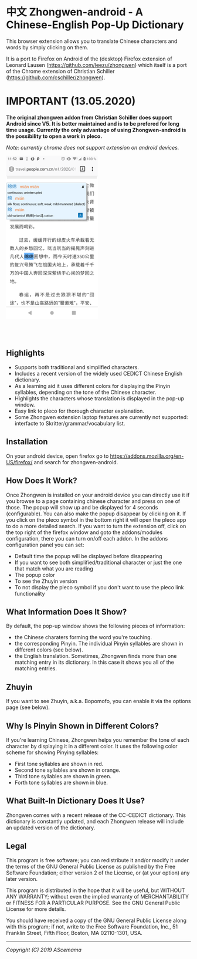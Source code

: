# 中文 Zhongwen-android - A Chinese-English Pop-Up Dictionary

This browser extension allows you to translate Chinese characters and words
by simply clicking on them.

It is a port to Firefox on Android of the (desktop) Firefox extension of Leonard Lausen (https://github.com/leezu/zhongwen) which itself is a port of the Chrome extension of Christian Schiller (https://github.com/cschiller/zhongwen).

# IMPORTANT (13.05.2020)
**The original zhongwen addon from Christian Schiller does support Android since V5. It is better maintained and is to be prefered for long time usage. Currently the only advantage of using Zhongwen-android is the possibility to open a work in pleco.**

*Note: currently chrome does not support extension on android devices.*
 

<a href="url"><img src="https://github.com/ascemama/zhongwen-android/blob/master/images/Screenshot_renminribao.PNG"  width="250" ></a>

<br/><br/>


## Highlights
- Supports both traditional and simplified characters.
- Includes a recent version of the widely used CEDICT Chinese English
  dictionary.
- As a learning aid it uses different colors for displaying the Pinyin
  syllables, depending on the tone of the Chinese character.
- Highlights the characters whose translation is displayed in the pop-up
  window.
- Easy link to pleco for thorough character explanation.
- Some Zhongwen extension laptop features are currently not supported: interfacte to Skritter/grammar/vocabulary list.
 


## Installation

On your android device, open firefox go to https://addons.mozilla.org/en-US/firefox/ and search for zhongwen-android. 


## How Does It Work?
Once Zhongwen is installed on your android device you can directly use it if you browse to a page containing chinese character and press on one of those. The popup will show up and be displayed for 4 seconds (configurable). You can also make the popup disappear by clicking on it. If you click on the pleco symbol in the bottom right it will open the pleco app to do a more detailed search. 
If you want to turn the extension off, click on the top right of the firefox window and goto the addons/modules configuration, there you can turn on/off each addon.
In the addons configuration panel you can set:
- Default time the popup will be displayed before disappearing
- If you want to see both simplified/traditional character or just the one that match what you are reading
- The popup color
- To see the Zhuyin version
- To not display the pleco symbol if you don't want to use the pleco link functionality

## What Information Does It Show?
By default, the pop-up window shows the following pieces of information:

- the Chinese charaters forming the word you're touching.  
- the corresponding Pinyin. The individual Pinyin syllables are shown in different
  colors (see below).
- the English translation. Sometimes, Zhongwen finds more than one matching entry 
  in its dictionary. In this case it shows you all of the matching entries.


## Zhuyin
If you want to see Zhuyin, a.k.a. Bopomofo, you can enable it via the options
page (see below).


## Why Is Pinyin Shown in Different Colors?
If you're learning Chinese, Zhongwen helps you remember the tone of each
character by displaying it in a different color. It uses the following color
scheme for showing Pinying syllables:

- First tone syllables are shown in red.
- Second tone syllables are shown in orange.
- Third tone syllables are shown in green.
- Forth tone syllables are shown in blue.

  
 

## What Built-In Dictionary Does It Use?
Zhongwen comes with a recent release of the CC-CEDICT dictionary. This dictionary is
constantly updated, and each Zhongwen release will include an updated version of the
dictionary.

 
 


## Legal
This program is free software; you can redistribute it and/or
modify it under the terms of the GNU General Public License
as published by the Free Software Foundation; either version 2
of the License, or (at your option) any later version.

This program is distributed in the hope that it will be useful,
but WITHOUT ANY WARRANTY; without even the implied warranty of
MERCHANTABILITY or FITNESS FOR A PARTICULAR PURPOSE.  See the
GNU General Public License for more details.

You should have received a copy of the GNU General Public License
along with this program; if not, write to the Free Software
Foundation, Inc., 51 Franklin Street, Fifth Floor, Boston, MA  02110-1301, USA.

---

*Copyright (C) 2019 AScemama*
